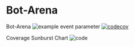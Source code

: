 # Bot-Arena
Bot-Arena
![example event parameter](https://github.com/github/docs/actions/workflows/unit-test.yml/badge.svg?event=push)
[![codecov](https://codecov.io/gh/mmmtastymmm/Bot-Arena/branch/main/graph/badge.svg?token=R057I3M5PS)](https://codecov.io/gh/mmmtastymmm/Bot-Arena)

Coverage Sunburst Chart
![code](https://codecov.io/gh/mmmtastymmm/Bot-Arena/branch/main/graphs/sunburst.svg?token=R057I3M5PS)